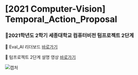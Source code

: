 # [2021 Computer-Vision] Temporal_Action_Proposal

### 📌2021학년도 2학기 세종대학교 컴퓨터비전 텀프로젝트 2단계

📍 Eval_AI 리더보드 [바로가기](http://203.250.148.129:3088/web/challenges/challenge-page/33/overview)

📍 텀프로젝트 2단계 설명 영상 [바로가기](https://youtu.be/O5-iMzRg3Qc)


![캡처](https://user-images.githubusercontent.com/96376448/146676779-809adc69-6c58-417a-aff3-4d56ff4cb430.PNG)
